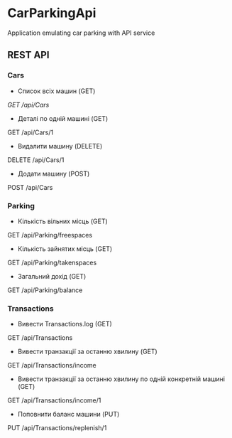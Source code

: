 # CarParkingApi
Application emulating car parking with API service

## REST API

### Cars
- Список всіх машин (GET)

_GET /api/Cars_

- Деталі по одній машині (GET)

GET /api/Cars/1

- Видалити машину (DELETE)

DELETE /api/Cars/1

- Додати машину (POST)

POST /api/Cars


### Parking
- Кількість вільних місць (GET)

GET /api/Parking/freespaces

- Кількість зайнятих місць (GET)

GET /api/Parking/takenspaces

- Загальний дохід (GET)

GET /api/Parking/balance


### Transactions
- Вивести Transactions.log (GET)

GET /api/Transactions

- Вивести транзакції за останню хвилину (GET)

GET /api/Transactions/income

- Вивести транзакції за останню хвилину по одній конкретній машині (GET)

GET /api/Transactions/income/1

- Поповнити баланс машини (PUT)

PUT /api/Transactions/replenish/1

